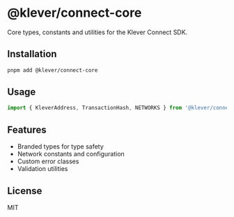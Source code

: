 # @klever/connect-core

Core types, constants and utilities for the Klever Connect SDK.

## Installation

```bash
pnpm add @klever/connect-core
```

## Usage

```typescript
import { KleverAddress, TransactionHash, NETWORKS } from '@klever/connect-core'
```

## Features

- Branded types for type safety
- Network constants and configuration
- Custom error classes
- Validation utilities

## License

MIT